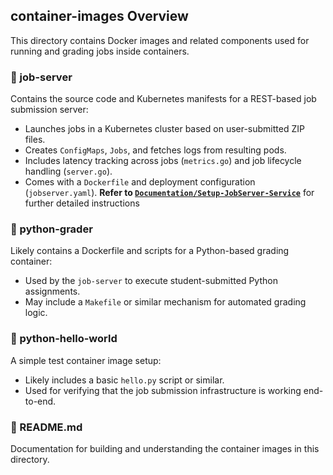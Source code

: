 ## container-images Overview

This directory contains Docker images and related components used for running and grading jobs inside containers.

### 📁 job-server
Contains the source code and Kubernetes manifests for a REST-based job submission server:
- Launches jobs in a Kubernetes cluster based on user-submitted ZIP files.
- Creates `ConfigMaps`, `Jobs`, and fetches logs from resulting pods.
- Includes latency tracking across jobs (`metrics.go`) and job lifecycle handling (`server.go`).
- Comes with a `Dockerfile` and deployment configuration (`jobserver.yaml`).
**Refer to [`Documentation/Setup-JobServer-Service`](./Documentation/Setup-JobServer-Service/README.md)** for further detailed instructions

### 📁 python-grader
Likely contains a Dockerfile and scripts for a Python-based grading container:
- Used by the `job-server` to execute student-submitted Python assignments.
- May include a `Makefile` or similar mechanism for automated grading logic.

### 📁 python-hello-world
A simple test container image setup:
- Likely includes a basic `hello.py` script or similar.
- Used for verifying that the job submission infrastructure is working end-to-end.

### 📄 README.md
Documentation for building and understanding the container images in this directory.

